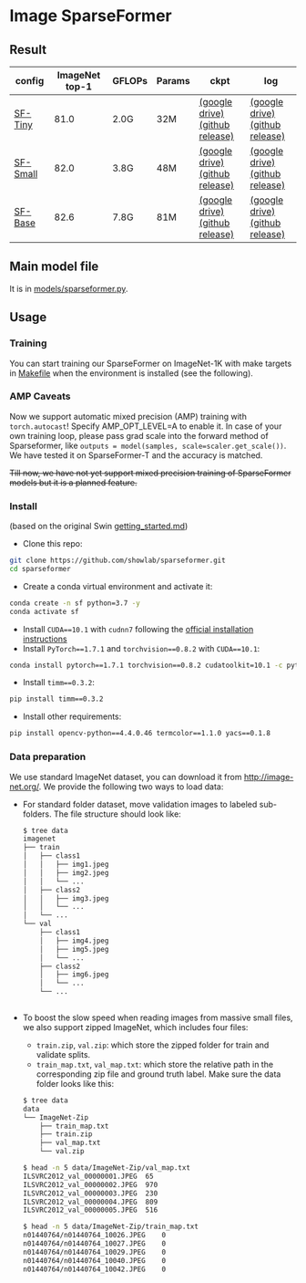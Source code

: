 # Image SparseFormer

## Result
| config                                    | ImageNet top-1 | GFLOPs | Params | ckpt   | log |
|-------------------------------------------|----------------|--------|--------|--------|-----|
| [SF-Tiny](./configs/sparseformer_t.yaml)  | 81.0           | 2.0G   | 32M    | [(google drive)](https://drive.google.com/file/d/1ldsK-8ZaJ0vz1uzGzXAmJGnAwvTe0Kcl/view?usp=drive_link) <br> [(github release)](https://github.com/showlab/sparseformer/releases/download/v1.0.0-imagenet/sparseformer_t_imagenet1k.pth) | [(google drive)](https://drive.google.com/file/d/1_ZSiv3nnipuESOT7uIMJ3qh2NxIGi22d/view?usp=drive_link) <br> [(github release)](https://github.com/showlab/sparseformer/releases/download/v1.0.0-imagenet/sparseformer_t_a100_amp.txt) |
| [SF-Small](./configs/sparseformer_s.yaml) | 82.0           | 3.8G   | 48M    | [(google drive)](https://drive.google.com/file/d/1YqzEeMWdg9VQUunj_d6M0NWlTqfdxRC2/view?usp=drive_link) <br> [(github release)](https://github.com/showlab/sparseformer/releases/download/v1.0.0-imagenet/sparseformer_s_imagenet1k.pth) | [(google drive)](https://drive.google.com/file/d/1dltCAXE3lxiFb3WKooAJVXhCDXztQczc/view?usp=drive_link) <br> [(github release)](https://github.com/showlab/sparseformer/releases/download/v1.0.0-imagenet/sparseformer_s_a100_amp.txt) |
| [SF-Base](./configs/sparseformer_b.yaml)  | 82.6           | 7.8G   | 81M    | [(google drive)](https://drive.google.com/file/d/1Ko_lBXnX_fWDh5b9lkwEEvYIt11Q5pOD/view?usp=drive_link) <br> [(github release)](https://github.com/showlab/sparseformer/releases/download/v1.0.0-imagenet/sparseformer_b_imagenet1k.pth) | [(google drive)](https://drive.google.com/file/d/1LSaHYG5MrVSLXF2xcwwPhrdnWEqfjrV6/view?usp=drive_link) <br> [(github release)](https://github.com/showlab/sparseformer/releases/download/v1.0.0-imagenet/sparseformer_b_a100_fp32.txt) |
## Main model file
It is in [models/sparseformer.py](./models/sparseformer.py).
## Usage
### Training
You can start training our SparseFormer on ImageNet-1K with make targets in [Makefile](./Makefile) when the environment is installed (see the following).

### AMP Caveats
Now we support automatic mixed precision (AMP) training with `torch.autocast`! Specify AMP_OPT_LEVEL=A to enable it. In case of your own training loop, please pass grad scale into the forward method of Sparseformer, like `outputs = model(samples, scale=scaler.get_scale())`. We have tested it on SparseFormer-T and the accuracy is matched.

~~Till now, we have not yet support mixed precision training of SparseFormer models but it is a planned feature.~~

### Install
(based on the original Swin [getting_started.md](https://github.com/microsoft/Swin-Transformer/blob/main/get_started.md))

- Clone this repo:

```bash
git clone https://github.com/showlab/sparseformer.git
cd sparseformer
```

- Create a conda virtual environment and activate it:

```bash
conda create -n sf python=3.7 -y
conda activate sf
```

- Install `CUDA==10.1` with `cudnn7` following
  the [official installation instructions](https://docs.nvidia.com/cuda/cuda-installation-guide-linux/index.html)
- Install `PyTorch==1.7.1` and `torchvision==0.8.2` with `CUDA==10.1`:

```bash
conda install pytorch==1.7.1 torchvision==0.8.2 cudatoolkit=10.1 -c pytorch
```

- Install `timm==0.3.2`:

```bash
pip install timm==0.3.2
```

- Install other requirements:

```bash
pip install opencv-python==4.4.0.46 termcolor==1.1.0 yacs==0.1.8
```

### Data preparation

We use standard ImageNet dataset, you can download it from http://image-net.org/. We provide the following two ways to
load data:

- For standard folder dataset, move validation images to labeled sub-folders. The file structure should look like:
  ```bash
  $ tree data
  imagenet
  ├── train
  │   ├── class1
  │   │   ├── img1.jpeg
  │   │   ├── img2.jpeg
  │   │   └── ...
  │   ├── class2
  │   │   ├── img3.jpeg
  │   │   └── ...
  │   └── ...
  └── val
      ├── class1
      │   ├── img4.jpeg
      │   ├── img5.jpeg
      │   └── ...
      ├── class2
      │   ├── img6.jpeg
      │   └── ...
      └── ...
 
  ```
- To boost the slow speed when reading images from massive small files, we also support zipped ImageNet, which includes
  four files:
    - `train.zip`, `val.zip`: which store the zipped folder for train and validate splits.
    - `train_map.txt`, `val_map.txt`: which store the relative path in the corresponding zip file and ground truth
      label. Make sure the data folder looks like this:

  ```bash
  $ tree data
  data
  └── ImageNet-Zip
      ├── train_map.txt
      ├── train.zip
      ├── val_map.txt
      └── val.zip
  
  $ head -n 5 data/ImageNet-Zip/val_map.txt
  ILSVRC2012_val_00000001.JPEG	65
  ILSVRC2012_val_00000002.JPEG	970
  ILSVRC2012_val_00000003.JPEG	230
  ILSVRC2012_val_00000004.JPEG	809
  ILSVRC2012_val_00000005.JPEG	516
  
  $ head -n 5 data/ImageNet-Zip/train_map.txt
  n01440764/n01440764_10026.JPEG	0
  n01440764/n01440764_10027.JPEG	0
  n01440764/n01440764_10029.JPEG	0
  n01440764/n01440764_10040.JPEG	0
  n01440764/n01440764_10042.JPEG	0
  ```

